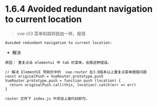 # 1.6.4 Avoided redundant navigation to current location

>vue cli3 菜单和跳转路由一样。报错
```
Avoided redundant navigation to current location: 
```


- 解决

```
原因： 重复点击 elementui 中 tab 栏菜单，会报这种错误。

// 解决 ElementUI 导航栏中的  vue-router 在3.0版本以上重复点菜单报错问题
const originalPush = VueRouter.prototype.push
VueRouter.prototype.push = function push (location) {
  return originalPush.call(this, location).catch(err => err)
}

router 文件下 index.js 中添加上面代码即可。

```

